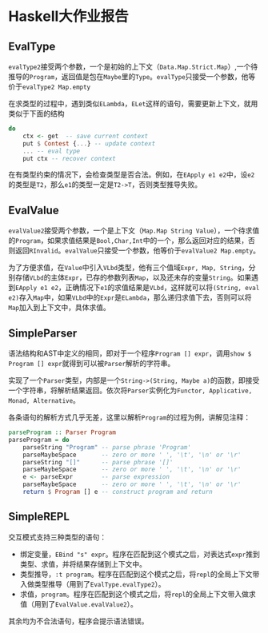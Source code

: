# Haskell大作业报告

## EvalType

`evalType2`接受两个参数，一个是初始的上下文（`Data.Map.Strict.Map`）,一个待推导的`Program`，返回值是包在`Maybe`里的`Type`。`evalType`只接受一个参数，他等价于`evalType2 Map.empty`

在求类型的过程中，遇到类似`ELambda`，`ELet`这样的语句，需要更新上下文，就用类似于下面的结构
```Haskell
do
    ctx <- get  -- save current context
    put $ Contest {...} -- update context
    ... -- eval type
    put ctx -- recover context
```
在有类型约束的情况下，会检查类型是否合法。例如，在`EApply e1 e2`中，设`e2`的类型是`T2`，那么`e1`的类型一定是`T2->T`，否则类型推导失败。

## EvalValue

`evalValue2`接受两个参数，一个是上下文（`Map.Map String Value`），一个待求值的`Program`，如果求值结果是`Bool,Char,Int`中的一个，那么返回对应的结果，否则返回`RInvalid`。`evalValue`只接受一个参数，他等价于`evalValue2 Map.empty`。

为了方便求值，在`Value`中引入`VLbd`类型，他有三个值域`Expr, Map, String`，分别存储`VLbd`的主体`Expr`，已存的参数列表`Map`，以及还未存的变量`String`。如果遇到`EApply e1 e2`，正确情况下`e1`的求值结果是`VLbd`，这样就可以将`(String, eval e2)`存入`Map`中，如果`VLbd`中的`Expr`是`ELambda`，那么递归求值下去，否则可以将`Map`加入到上下文中，具体求值。

## SimpleParser

语法结构和AST中定义的相同，即对于一个程序`Program [] expr`，调用`show $ Program [] expr`就得到可以被`Parser`解析的字符串。

实现了一个`Parser`类型，内部是一个`String->(String, Maybe a)`的函数，即接受一个字符串，将解析结果返回。依次将`Parser`实例化为`Functor, Applicative, Monad, Alternative`。

各条语句的解析方式几乎无差，这里以解析`Program`的过程为例，讲解见注释：

```Haskell
parseProgram :: Parser Program
parseProgram = do
    parseString "Program" -- parse phrase 'Program'
    parseMaybeSpace       -- zero or more ' ', '\t', '\n' or '\r'
    parseString "[]"      -- parse phrase '[]'
    parseMaybeSpace       -- zero or more ' ', '\t', '\n' or '\r'
    e <- parseExpr        -- parse expression
    parseMaybeSpace       -- zero or more ' ', '\t', '\n' or '\r'
    return $ Program [] e -- construct program and return
```

## SimpleREPL

交互模式支持三种类型的语句：

+ 绑定变量，`EBind "s" expr`。程序在匹配到这个模式之后，对表达式`expr`推到类型、求值，并将结果存储到上下文中。
+ 类型推导，`:t program`。程序在匹配到这个模式之后，将`repl`的全局上下文带入做类型推导（用到了`EvalType.evalType2`）。
+ 求值，`program`。程序在匹配到这个模式之后，将`repl`的全局上下文带入做求值（用到了`EvalValue.evalValue2`）。

其余均为不合法语句，程序会提示语法错误。